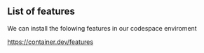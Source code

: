 ## List of features 
We can install the folowing features in our codespace enviroment

https://container.dev/features